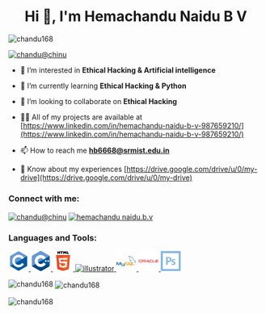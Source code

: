 <h1 align="center">Hi 👋, I'm Hemachandu Naidu B V</h1>
<p align="left"> <img src="https://komarev.com/ghpvc/?username=chandu168&label=Profile%20views&color=0e75b6&style=flat" alt="chandu168" /> </p>

<p align="left"> <a href="https://twitter.com/chandu@chinu" target="blank"><img src="https://img.shields.io/twitter/follow/Chandu@chinu?logo=twitter&style=for-the-badge" alt="chandu@chinu" /></a> </p>

- 👀 I’m interested in **Ethical Hacking & Artificial intelligence**

- 🌱 I’m currently learning **Ethical Hacking & Python**

- 👯 I’m looking to collaborate on **Ethical Hacking**

- 👨‍💻 All of my projects are available at [https://www.linkedin.com/in/hemachandu-naidu-b-v-987659210/](https://www.linkedin.com/in/hemachandu-naidu-b-v-987659210/)

- 📫 How to reach me **hb6668@srmist.edu.in**

- 📄 Know about my experiences [https://drive.google.com/drive/u/0/my-drive](https://drive.google.com/drive/u/0/my-drive)

<h3 align="left">Connect with me:</h3>
<p align="left">
<a href="https://twitter.com/chandu@chinu" target="blank"><img align="center" src="https://raw.githubusercontent.com/rahuldkjain/github-profile-readme-generator/master/src/images/icons/Social/twitter.svg" alt="chandu@chinu" height="30" width="40" /></a>
<a href="https://linkedin.com/in/hemachandu naidu.b.v" target="blank"><img align="center" src="https://raw.githubusercontent.com/rahuldkjain/github-profile-readme-generator/master/src/images/icons/Social/linked-in-alt.svg" alt="hemachandu naidu.b.v" height="30" width="40" /></a>
</p>

<h3 align="left">Languages and Tools:</h3>
<p align="left"> <a href="https://www.cprogramming.com/" target="_blank" rel="noreferrer"> <img src="https://raw.githubusercontent.com/devicons/devicon/master/icons/c/c-original.svg" alt="c" width="40" height="40"/> </a> <a href="https://www.w3schools.com/cpp/" target="_blank" rel="noreferrer"> <img src="https://raw.githubusercontent.com/devicons/devicon/master/icons/cplusplus/cplusplus-original.svg" alt="cplusplus" width="40" height="40"/> </a> <a href="https://www.w3.org/html/" target="_blank" rel="noreferrer"> <img src="https://raw.githubusercontent.com/devicons/devicon/master/icons/html5/html5-original-wordmark.svg" alt="html5" width="40" height="40"/> </a> <a href="https://www.adobe.com/in/products/illustrator.html" target="_blank" rel="noreferrer"> <img src="https://www.vectorlogo.zone/logos/adobe_illustrator/adobe_illustrator-icon.svg" alt="illustrator" width="40" height="40"/> </a> <a href="https://www.mysql.com/" target="_blank" rel="noreferrer"> <img src="https://raw.githubusercontent.com/devicons/devicon/master/icons/mysql/mysql-original-wordmark.svg" alt="mysql" width="40" height="40"/> </a> <a href="https://www.oracle.com/" target="_blank" rel="noreferrer"> <img src="https://raw.githubusercontent.com/devicons/devicon/master/icons/oracle/oracle-original.svg" alt="oracle" width="40" height="40"/> </a> <a href="https://www.photoshop.com/en" target="_blank" rel="noreferrer"> <img src="https://raw.githubusercontent.com/devicons/devicon/master/icons/photoshop/photoshop-line.svg" alt="photoshop" width="40" height="40"/> </a> </p>

<p><img align="left" src="https://github-readme-stats.vercel.app/api/top-langs?username=chandu168&show_icons=true&locale=en&layout=compact" alt="chandu168" /></p>

<p>&nbsp;<img align="center" src="https://github-readme-stats.vercel.app/api?username=chandu168&show_icons=true&locale=en" alt="chandu168" /></p>

<p><img align="center" src="https://github-readme-streak-stats.herokuapp.com/?user=chandu168&" alt="chandu168" /></p>
